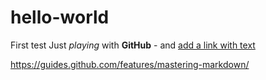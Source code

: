 # hello-world
First test
Just *playing* with **GitHub** - and [add a link with text](https://google.com)

https://guides.github.com/features/mastering-markdown/
